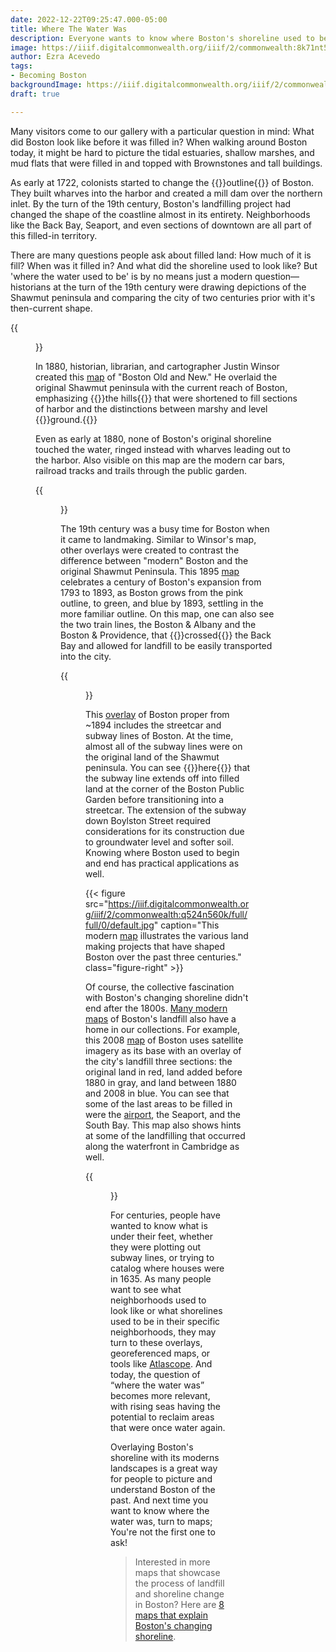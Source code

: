 ```yaml
---
date: 2022-12-22T09:25:47.000-05:00
title: Where The Water Was
description: Everyone wants to know where Boston's shoreline used to be
image: https://iiif.digitalcommonwealth.org/iiif/2/commonwealth:8k71nt56d/full/full/0/default.jpg
author: Ezra Acevedo
tags:
- Becoming Boston
backgroundImage: https://iiif.digitalcommonwealth.org/iiif/2/commonwealth:8k71nt56d/full/full/0/default.jpg
draft: true

---
```

Many visitors come to our gallery with a particular question in mind: What did Boston look like before it was filled in? When walking around Boston today, it might be hard to picture the tidal estuaries, shallow marshes, and mud flats that were filled in and topped with Brownstones and tall buildings.

As early at 1722, colonists started to change the {{<popup src="https://iiif.digitalcommonwealth.org/iiif/2/commonwealth:9s161f22q/4878,520,4664,6027/full/0/default.jpg">}}outline{{</popup>}}  of Boston. They built wharves into the harbor and created a mill dam over the northern inlet. By the turn of the 19th century, Boston's landfilling project had changed the shape of the coastline almost in its entirety. Neighborhoods like the Back Bay, Seaport, and even sections of downtown are all part of this filled-in territory.

There are many questions people ask about filled land: How much of it is fill? When was it filled in? And what did the shoreline used to look like? But 'where the water used to be' is by no means just a modern question—historians at the turn of the 19th century were drawing depictions of the Shawmut peninsula and comparing the city of two centuries prior with it's then-current shape.

{{<figure src="https://iiif.digitalcommonwealth.org/iiif/2/commonwealth:8k71nt56d/full/full/0/default.jpg" caption="This map of [Boston Old and New](https://collections.leventhalmap.org/search/commonwealth:x633f8662) appeared inside the first volume of Winsor's book, _Memorial History of Boston, Including Suffolk County, Massachusetts._" class="figure-right" >}}

In 1880, historian, librarian, and cartographer Justin Winsor created this [map](https://collections.leventhalmap.org/search/commonwealth:x633f8662) of "Boston Old and New." He overlaid the original Shawmut peninsula with the current reach of Boston, emphasizing {{<popup src="https://iiif.digitalcommonwealth.org/iiif/2/commonwealth:6h441121b/full/full/0/default.jpg">}}the hills{{</popup>}}  that were shortened to fill sections of harbor and the distinctions between marshy and level {{<popup src="https://iiif.digitalcommonwealth.org/iiif/2/commonwealth:8k71nt56d/4734,3586,1548,922/full/0/default.jpg" >}}ground.{{</popup>}}

Even as early at 1880, none of Boston's original shoreline touched the water, ringed instead with wharves leading out to the harbor. Also visible on this map are the modern car bars, railroad tracks and trails through the public garden. 

{{<figure src="https://iiif.digitalcommonwealth.org/iiif/2/commonwealth:js956k46x/full/full/0/default.jpg" caption="This [map](https://collections.leventhalmap.org/search/commonwealth:js956k45n) celebrates a century of shoreline change in Boston, and will will be on display as a part of [Becoming Boston](https://www.leventhalmap.org/exhibitions/) exhibition." class="figure-center" >}}

The 19th century was a busy time for Boston when it came to landmaking. Similar to Winsor's map, other overlays were created to contrast the difference between "modern" Boston and the original Shawmut Peninsula. This 1895 [map](https://collections.leventhalmap.org/search/commonwealth:js956k45n) celebrates a century of Boston's expansion from 1793 to 1893, as Boston grows from the pink outline, to green, and blue by 1893, settling in the more familiar outline. On this map, one can also see the two train lines, the Boston & Albany and the Boston & Providence, that {{<popup src = "https://iiif.digitalcommonwealth.org/iiif/2/commonwealth:js956k46x/526,870,2995,1914/full/0/default.jpg">}}crossed{{</popup>}}  the Back Bay and allowed for landfill to be easily transported into the city.

{{<figure src="https://iiif.digitalcommonwealth.org/iiif/2/commonwealth:1257b902s/full/full/0/default.jpg" caption="This subway [map](https://collections.leventhalmap.org/search/commonwealth:1257b901h) of Boston Proper indicates the original shoreline and radial distances from City Hall." class="figure-right" >}}

This [overlay](https://collections.leventhalmap.org/search/commonwealth:1257b901h) of Boston proper from \~1894 includes the streetcar and subway lines of Boston. At the time, almost all of the subway lines were on the original land of the Shawmut peninsula. You can see {{<popup src="https://iiif.digitalcommonwealth.org/iiif/2/commonwealth:1257b902s/1393,3023,716,484/full/0/default.jpg">}}here{{</popup>}}  that the subway line extends off into filled land at the corner of the Boston Public Garden before transitioning into a streetcar. The extension of the subway down Boylston Street required considerations for its construction due to groundwater level and softer soil. Knowing where Boston used to begin and end has practical applications as well.

{{< figure src="https://iiif.digitalcommonwealth.org/iiif/2/commonwealth:q524n560k/full/full/0/default.jpg" caption="This modern [map](https://collections.leventhalmap.org/search/commonwealth:q524n559t) illustrates the various land making projects that have shaped Boston over the past three centuries." class="figure-right" >}}

Of course, the collective fascination with Boston's changing shoreline didn't end after the 1800s. [Many modern maps](https://collections.leventhalmap.org/search?utf8=%E2%9C%93&search_field=all_fields&q=Boston+shoreline&range%5Bdate_facet_yearly_itim%5D%5Bbegin%5D=1950&range%5Bdate_facet_yearly_itim%5D%5Bend%5D=2022&commit=Apply) of Boston's landfill also have a home in our collections. For example, this 2008 [map](https://collections.leventhalmap.org/search/commonwealth:q524n559t) of Boston uses satellite imagery as its base with an overlay of the city's landfill three sections: the original land in red, land added before 1880 in gray, and land between 1880 and 2008 in blue. You can see that some of the last areas to be filled in were the [airport](https://www.leventhalmap.org/articles/olmsted-to-airport-east-boston-and-urban-development), the Seaport, and the South Bay. This map also shows hints at some of the landfilling that occurred along the waterfront in Cambridge as well.

{{<figure src="https://iiif.digitalcommonwealth.org/iiif/2/commonwealth:q524n701t/full/full/0/default.jpg" caption="This map from [Climate Ready Boston](https://www.boston.gov/sites/default/files/embed/2/20161207_climate_ready_boston_digital2.pdf) indicates that areas like Bullfinch Triangle and Long Wharf are more susceptible to flooding, as they are closer to sea level than many of the original parts of Boston." class="figure-right" >}}

For centuries, people have wanted to know what is under their feet, whether they were plotting out subway lines, or trying to catalog where houses were in 1635. As many people want to see what neighborhoods used to look like or what shorelines used to be in their specific neighborhoods, they may turn to these overlays, georeferenced maps, or tools like [Atlascope](atlascope.leventhalmap.org). And today, the question of “where the water was” becomes more relevant, with rising seas having the potential to reclaim areas that were once water again.

Overlaying Boston's shoreline with its moderns landscapes is a great way for people to picture and understand Boston of the past. And next time you want to know where the water was, turn to maps; You're not the first one to ask!

> Interested in more maps that showcase the process of landfill and shoreline change in Boston? Here are [8 maps that explain Boston's changing shoreline](https://www.wbur.org/news/2021/06/14/8-maps-that-explain-bostons-changing-shoreline). 